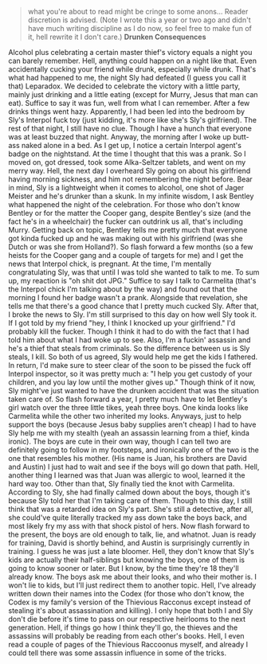 >what you're about to read might be cringe to some anons... Reader discretion is advised. (Note I wrote this a year or two ago and didn't have much writing discipline as I do now, so feel free to make fun of it, hell rewrite it I don't care.)
**Drunken Consequences**

Alcohol plus celebrating a certain master thief's victory equals a night you can barely remember. Hell, anything could happen on a night like that. Even accidentally cucking your friend while drunk, especially while drunk. That's what had happened to me, the night Sly had defeated (I guess you call it that) Leparadox. We decided to celebrate the victory with a little party, mainly just drinking and a little eating (except for Murry, Jesus that man can eat). Suffice to say it was fun, well from what I can remember. After a few drinks things went hazy. Apparently, I had been led into the bedroom by Sly's Interpol fuck toy (just kidding, it's more like she's Sly's girlfriend). The rest of that night, I still have no clue. Though I have a hunch that everyone was at least buzzed that night. Anyway, the morning after I woke up butt-ass naked alone in a bed. As I get up, I notice a certain Interpol agent's badge on the nightstand. At the time I thought that this was a prank. So I moved on, got dressed, took some Alka-Seltzer tablets, and went on my merry way. Hell, the next day I overheard Sly going on about his girlfriend having morning sickness, and him not remembering the night before. Bear in mind, Sly is a lightweight when it comes to alcohol, one shot of Jager Meister and he's drunker than a skunk. In my infinite wisdom, I ask Bentley what happened the night of the celebration. For those who don't know Bentley or for the matter the Cooper gang, despite Bentley's size (and the fact he's in a wheelchair) the fucker can outdrink us all, that's including Murry. Getting back on topic, Bentley tells me pretty much that everyone got kinda fucked up and he was making out with his girlfriend (was she Dutch or was she from Holland?). So flash forward a few months (so a few heists for the Cooper gang and a couple of targets for me) and I get the news that Interpol chick, is pregnant. At the time, I'm mentally congratulating Sly,  was that until I was told she wanted to talk to me. To sum up, my reaction is "oh shit dot JPG." Suffice to say I talk to Carmelita (that's the Interpol chick I'm talking about by the way) and found out that the morning I found her badge wasn't a prank. Alongside that revelation, she tells me that there's a good chance that I pretty much cucked Sly. After that, I broke the news to Sly. I'm still surprised to this day on how well Sly took it. If I got told by my friend "hey, I think I knocked up your girlfriend."  I'd probably kill the fucker. Though I think it had to do with the fact that I had told him about what I had woke up to see. Also, I'm a fuckin' assassin and he's a thief that steals from criminals. So the difference between us is Sly steals, I kill. So both of us agreed, Sly would help me get the kids I fathered. In return, I'd make sure to steer clear of the soon to be pissed the fuck off Interpol inspector, so it was pretty much a: "I help you get custody of your children, and you lay low until the mother gives up." Though think of it now, Sly might've just wanted to have the drunken accident that was the situation taken care of. So flash forward a year, I pretty much have to let Bentley's girl watch over the three little tikes, yeah three boys. One kinda looks like Carmelita while the other two inherited my looks. Anyways, just to help support the boys (because Jesus baby supplies aren't cheap) I had to have Sly help me with my stealth (yeah an assassin learning from a thief, kinda ironic). The boys are cute in their own way, though I can tell two are definitely going to follow in my footsteps, and ironically one of the two is the one that resembles his mother. (His name is Juan, his brothers are David and Austin) I just had to wait and see if the boys will go down that path. Hell, another thing I learned was that Juan was allergic to wool, learned it the hard way too. Other than that, Sly finally tied the knot with Carmelita. According to Sly, she had finally calmed down about the boys,  though it's because Sly told her that I'm taking care of them. Though to this day, I still think that was a retarded idea on Sly's part. She's still a detective, after all, she could've quite literally tracked my ass down take the boys back, and most likely fry my ass with that shock pistol of hers. Now flash forward to the present, the boys are old enough to talk, lie, and whatnot. Juan is ready for training, David is shortly behind, and Austin is surprisingly currently in training. I  guess he was just a late bloomer. Hell, they don't know that Sly's kids are actually their half-siblings but knowing the boys, one of them is going to know sooner or later. But I know, by the time they're 18 they'll already know. The boys ask me about their looks, and who their mother is. I won't lie to kids, but I'll just redirect them to another topic. Hell, I've already written down their names into the Codex (for those who don't know, the Codex is my family's version of the Thievious Racconus except instead of stealing it's about assassination and killing). I only hope that both I and Sly don't die before it's time to pass on our respective heirlooms to the next generation. Hell, if things go how I think they'll go, the thieves and the assassins will probably be reading from each other's books. Hell, I even read a couple of pages of the Thievious Raccoonus myself, and already I could tell there was some assassin influence in some of the tricks.